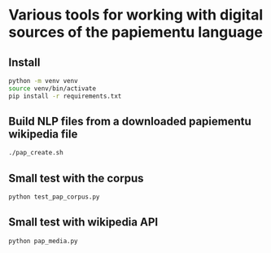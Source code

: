 # Various tools for working with digital sources of the papiementu language

## Install

```bash
python -m venv venv
source venv/bin/activate
pip install -r requirements.txt
```

## Build NLP files from a downloaded papiementu wikipedia file
```bash
./pap_create.sh
```

## Small test with the corpus
```bash
python test_pap_corpus.py
```

## Small test with wikipedia API 

```bash
python pap_media.py
```
